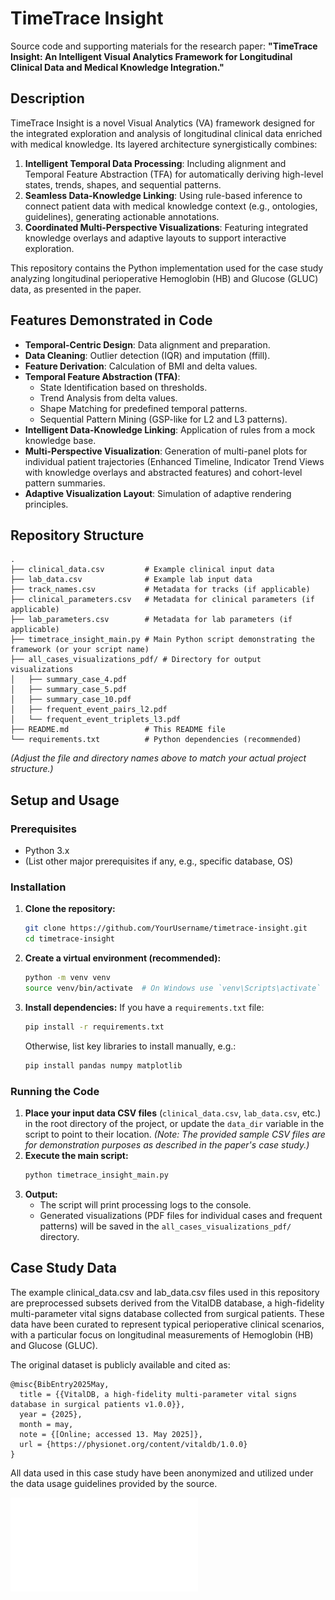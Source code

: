 # TimeTrace Insight

Source code and supporting materials for the research paper: **"TimeTrace Insight: An Intelligent Visual Analytics Framework for Longitudinal Clinical Data and Medical Knowledge Integration."**

## Description

TimeTrace Insight is a novel Visual Analytics (VA) framework designed for the integrated exploration and analysis of longitudinal clinical data enriched with medical knowledge. Its layered architecture synergistically combines:

1.  **Intelligent Temporal Data Processing**: Including alignment and Temporal Feature Abstraction (TFA) for automatically deriving high-level states, trends, shapes, and sequential patterns.
2.  **Seamless Data-Knowledge Linking**: Using rule-based inference to connect patient data with medical knowledge context (e.g., ontologies, guidelines), generating actionable annotations.
3.  **Coordinated Multi-Perspective Visualizations**: Featuring integrated knowledge overlays and adaptive layouts to support interactive exploration.

This repository contains the Python implementation used for the case study analyzing longitudinal perioperative Hemoglobin (HB) and Glucose (GLUC) data, as presented in the paper.

## Features Demonstrated in Code

*   **Temporal-Centric Design**: Data alignment and preparation.
*   **Data Cleaning**: Outlier detection (IQR) and imputation (ffill).
*   **Feature Derivation**: Calculation of BMI and delta values.
*   **Temporal Feature Abstraction (TFA)**:
    *   State Identification based on thresholds.
    *   Trend Analysis from delta values.
    *   Shape Matching for predefined temporal patterns.
    *   Sequential Pattern Mining (GSP-like for L2 and L3 patterns).
*   **Intelligent Data-Knowledge Linking**: Application of rules from a mock knowledge base.
*   **Multi-Perspective Visualization**: Generation of multi-panel plots for individual patient trajectories (Enhanced Timeline, Indicator Trend Views with knowledge overlays and abstracted features) and cohort-level pattern summaries.
*   **Adaptive Visualization Layout**: Simulation of adaptive rendering principles.

## Repository Structure

```
.
├── clinical_data.csv         # Example clinical input data
├── lab_data.csv              # Example lab input data
├── track_names.csv           # Metadata for tracks (if applicable)
├── clinical_parameters.csv   # Metadata for clinical parameters (if applicable)
├── lab_parameters.csv        # Metadata for lab parameters (if applicable)
├── timetrace_insight_main.py # Main Python script demonstrating the framework (or your script name)
├── all_cases_visualizations_pdf/ # Directory for output visualizations
│   ├── summary_case_4.pdf
│   ├── summary_case_5.pdf
│   ├── summary_case_10.pdf
│   ├── frequent_event_pairs_l2.pdf
│   └── frequent_event_triplets_l3.pdf
├── README.md                 # This README file
└── requirements.txt          # Python dependencies (recommended)
```

*(Adjust the file and directory names above to match your actual project structure.)*

## Setup and Usage

### Prerequisites

*   Python 3.x
*   (List other major prerequisites if any, e.g., specific database, OS)

### Installation

1.  **Clone the repository:**
    ```bash
    git clone https://github.com/YourUsername/timetrace-insight.git
    cd timetrace-insight
    ```
2.  **Create a virtual environment (recommended):**
    ```bash
    python -m venv venv
    source venv/bin/activate  # On Windows use `venv\Scripts\activate`
    ```
3.  **Install dependencies:**
    If you have a `requirements.txt` file:
    ```bash
    pip install -r requirements.txt
    ```
    Otherwise, list key libraries to install manually, e.g.:
    ```bash
    pip install pandas numpy matplotlib
    ```

### Running the Code

1.  **Place your input data CSV files** (`clinical_data.csv`, `lab_data.csv`, etc.) in the root directory of the project, or update the `data_dir` variable in the script to point to their location.
    *(Note: The provided sample CSV files are for demonstration purposes as described in the paper's case study.)*
2.  **Execute the main script:**
    ```bash
    python timetrace_insight_main.py
    ```
3.  **Output:**
    *   The script will print processing logs to the console.
    *   Generated visualizations (PDF files for individual cases and frequent patterns) will be saved in the `all_cases_visualizations_pdf/` directory.

## Case Study Data

The example clinical_data.csv and lab_data.csv files used in this repository are preprocessed subsets derived from the VitalDB database, a high-fidelity multi-parameter vital signs database collected from surgical patients. These data have been curated to represent typical perioperative clinical scenarios, with a particular focus on longitudinal measurements of Hemoglobin (HB) and Glucose (GLUC).

The original dataset is publicly available and cited as:
```
@misc{BibEntry2025May,
  title = {{VitalDB, a high-fidelity multi-parameter vital signs database in surgical patients v1.0.0}},
  year = {2025},
  month = may,
  note = {[Online; accessed 13. May 2025]},
  url = {https://physionet.org/content/vitaldb/1.0.0}
}
```
All data used in this case study have been anonymized and utilized under the data usage guidelines provided by the source.

![Csae 5](summary_case_5.pdf "Csae 5")
